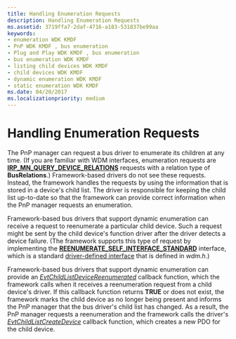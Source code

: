 ```yaml
---
title: Handling Enumeration Requests
description: Handling Enumeration Requests
ms.assetid: 3719ffa7-2daf-4716-a183-531837be99aa
keywords:
- enumeration WDK KMDF
- PnP WDK KMDF , bus enumeration
- Plug and Play WDK KMDF , bus enumeration
- bus enumeration WDK KMDF
- listing child devices WDK KMDF
- child devices WDK KMDF
- dynamic enumeration WDK KMDF
- static enumeration WDK KMDF
ms.date: 04/20/2017
ms.localizationpriority: medium
---
```


# Handling Enumeration Requests


The PnP manager can request a bus driver to enumerate its children at any time. (If you are familiar with WDM interfaces, enumeration requests are [**IRP\_MN\_QUERY\_DEVICE\_RELATIONS**](https://docs.microsoft.com/windows-hardware/drivers/kernel/irp-mn-query-device-relations) requests with a relation type of **BusRelations**.) Framework-based drivers do not see these requests. Instead, the framework handles the requests by using the information that is stored in a device's child list. The driver is responsible for keeping the child list up-to-date so that the framework can provide correct information when the PnP manager requests an enumeration.

Framework-based bus drivers that support dynamic enumeration can receive a request to reenumerate a particular child device. Such a request might be sent by the child device's function driver after the driver detects a device failure. (The framework supports this type of request by implementing the [**REENUMERATE\_SELF\_INTERFACE\_STANDARD**](https://docs.microsoft.com/windows-hardware/drivers/ddi/wdm/ns-wdm-_reenumerate_self_interface_standard) interface, which is a standard [driver-defined interface](using-driver-defined-interfaces.md) that is defined in *wdm.h*.)

Framework-based bus drivers that support dynamic enumeration can provide an [*EvtChildListDeviceReenumerated*](https://docs.microsoft.com/windows-hardware/drivers/ddi/wdfchildlist/nc-wdfchildlist-evt_wdf_child_list_device_reenumerated) callback function, which the framework calls when it receives a reenumeration request from a child device's driver. If this callback function returns **TRUE** or does not exist, the framework marks the child device as no longer being present and informs the PnP manager that the bus driver's child list has changed. As a result, the PnP manager requests a reenumeration and the framework calls the driver's [*EvtChildListCreateDevice*](https://docs.microsoft.com/windows-hardware/drivers/ddi/wdfchildlist/nc-wdfchildlist-evt_wdf_child_list_create_device) callback function, which creates a new PDO for the child device.

 

 





